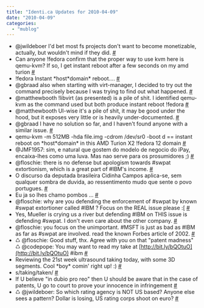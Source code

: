 ```yaml
---
title: "Identi.ca Updates for 2010-04-09"
date: "2010-04-09"
categories: 
  - "mublog"
---
```


- @jwildeboer I'd bet most fs projects don't want to become monetizable, actually, but wouldn't mind if they did. [#](http://identi.ca/notice/27876360)
- Can anyone !fedora confirm that the proper way to use kvm here is qemu-kvm? If so, I get instant reboot after a few seconds on my amd turion [#](http://identi.ca/notice/27902389)
- !fedora Instant \*host\*domain\* reboot.... [#](http://identi.ca/notice/27902418)
- @gbraad also when starting with virt-manager, I decided to try out the command precisely because I was trying to find out what happened. [#](http://identi.ca/notice/27902755)
- @matthewbooth !libvirt (as presented) is a pile of shit. I identified qemu-kvm as the command used but both produce instant reboot !fedora [#](http://identi.ca/notice/27902860)
- @matthewbooth UI-wise it's a pile of shit, it may be good under the hood, but it exposes very little or is heavily under-documented. [#](http://identi.ca/notice/27904116)
- @gbraad I have no solution so far, and I haven't found anyone with a similar issue. [#](http://identi.ca/notice/27904162)
- qemu-kvm -m 512MB -hda file.img -cdrom /dev/sr0 -boot d == instant reboot on \*host\*domain\* in this AMD Turion X2 !fedora 12 domain [#](http://identi.ca/notice/27904247)
- @JMF1957: sim, e natural que gostem do modelo de negocio do iPay, encaixa-lhes como uma luva. Mas nao serve para os prosumidores ;) [#](http://identi.ca/notice/27919752)
- @floschie: there is no defense but apologism towards #swpat extortionism, which is a great part of #IBM's income. [#](http://identi.ca/notice/27920249)
- O discurso da deputada brasileira Cidinha Campos aplica-se, sem qualquer sombra de duvida, ao ressentimento mudo que sente o povo portugues. [#](http://identi.ca/notice/27921381)
- Eu ja so lhes chamo pombos ... [#](http://identi.ca/notice/27921632)
- @floschie: why are you defending the enforcement of #swpat by known #swpat extortioner called #IBM ? Focus on the REAL issue please :\[ [#](http://identi.ca/notice/27923402)
- Yes, Mueller is crying us a river but defending #IBM on THIS issue is defending #swpat. I don't even care about the other company. [#](http://identi.ca/notice/27924032)
- @floschie: you focus on the unimportant. #MSFT is just as bad as #IBM as far as #swpat are involved. read the known Forbes article of 2002. [#](http://identi.ca/notice/27924877)
- ♺ @floschie: Good stuff, thx. Agree with you on that "patent madness" ♺ @codepope: You may want to read my take at [http://bit.ly/bQOtuO](http://bit.ly/bQOtuO) #ibm [#](http://identi.ca/notice/27931364)
- Reviewing the 21st week ultrasound taking today, with some 3D segments. Cool \*boy\* comin' right up! :) [#](http://identi.ca/notice/27931581)
- s/taking/taken/ [#](http://identi.ca/notice/27931603)
- If U believe "in dubio pro reo" then U should be aware that in the case of patents, U go to court to prove your innocence in infringement [#](http://identi.ca/notice/27933031)
- ♺ @jwildeboer: So which rating agency is NOT US based? Anyone else sees a pattern? Dollar is losing, US rating corps shoot on euro? [#](http://identi.ca/notice/27935711)
